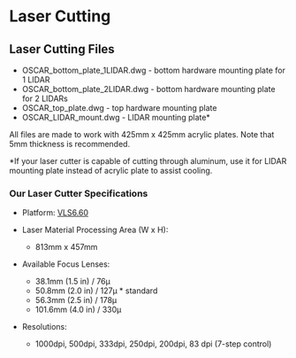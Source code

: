 # Laser Cutting

## Laser Cutting Files

- OSCAR_bottom_plate_1LIDAR.dwg - bottom hardware mounting plate for 1 LIDAR
- OSCAR_bottom_plate_2LIDAR.dwg - bottom hardware mounting plate for 2 LIDARs
- OSCAR_top_plate.dwg   - top hardware mounting plate
- OSCAR_LIDAR_mount.dwg - LIDAR mounting plate*

All files are made to work with 425mm x 425mm acrylic plates. Note that 5mm thickness is recommended. 

*If your laser cutter is capable of cutting through aluminum, use it for LIDAR mounting plate instead of acrylic plate to assist cooling.

### Our Laser Cutter Specifications

- Platform: [VLS6.60](https://www.ulsinc.com/products/platforms/vls660)

- Laser Material Processing Area (W x H): 
  - 813mm x 457mm

- Available Focus Lenses: 
  - 38.1mm (1.5 in) / 76μ
  - 50.8mm (2.0 in) / 127μ * standard
  - 56.3mm (2.5 in) / 178μ
  - 101.6mm (4.0 in) / 330μ
- Resolutions:
  - 1000dpi, 500dpi, 333dpi, 250dpi, 200dpi, 83 dpi  (7-step control)

